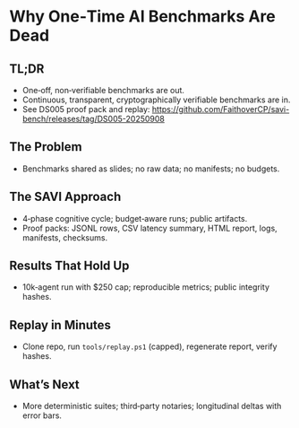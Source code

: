 # Why One‑Time AI Benchmarks Are Dead

## TL;DR
- One‑off, non‑verifiable benchmarks are out.
- Continuous, transparent, cryptographically verifiable benchmarks are in.
- See DS005 proof pack and replay: https://github.com/FaithoverCP/savi-bench/releases/tag/DS005-20250908

## The Problem
- Benchmarks shared as slides; no raw data; no manifests; no budgets.

## The SAVI Approach
- 4‑phase cognitive cycle; budget‑aware runs; public artifacts.
- Proof packs: JSONL rows, CSV latency summary, HTML report, logs, manifests, checksums.

## Results That Hold Up
- 10k‑agent run with $250 cap; reproducible metrics; public integrity hashes.

## Replay in Minutes
- Clone repo, run `tools/replay.ps1` (capped), regenerate report, verify hashes.

## What’s Next
- More deterministic suites; third‑party notaries; longitudinal deltas with error bars.
